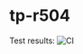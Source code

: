 # tp-r504
Test results: ![CI](https://github.com/SpaceCowBoyNorm/tp-r504%20/actions/workflows/pytest.yml/badge.svg)

